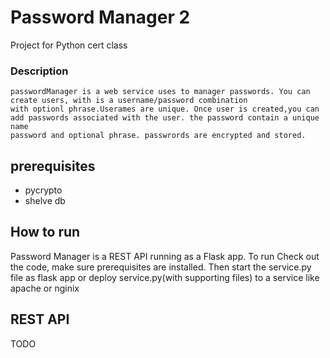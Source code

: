 Password Manager 2
===============

Project for Python cert class

### Description
    passwordManager is a web service uses to manager passwords. You can create users, with is a username/password combination
    with optionl phrase.Userames are unique. Once user is created,you can add passwords associated with the user. the password contain a unique name
    password and optional phrase. passwrords are encrypted and stored.
    
## prerequisites
* pycrypto
* shelve db

## How to run
  Password Manager is a REST API running as a Flask app. To run Check out the code, make sure prerequisites are installed.
Then start the service.py file as flask app or deploy service.py(with supporting files) to a service like apache or nginix

## REST API
 TODO
